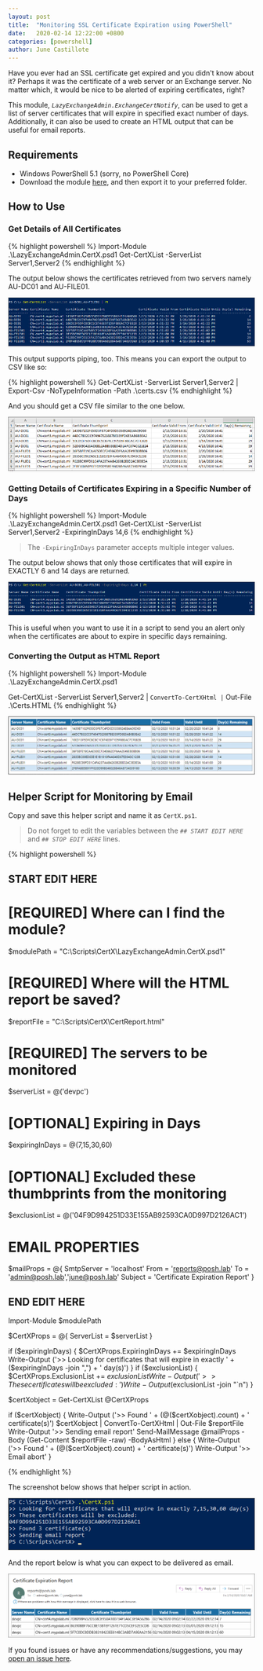 ```yaml
---
layout: post
title:  "Monitoring SSL Certificate Expiration using PowerShell"
date:   2020-02-14 12:22:00 +0800
categories: [powershell]
author: June Castillote
---
```

Have you ever had an SSL certificate get expired and you didn't know about it? Perhaps it was the certificate of a web server or an Exchange server. No matter which, it would be nice to be alerted of expiring certificates, right?

This module, *`LazyExchangeAdmin.ExchangeCertNotify`*, can be used to get a list of server certificates that will expire in specified exact number of days. Additionally, it can also be used to create an HTML output that can be useful for email reports.

## Requirements

* Windows PowerShell 5.1 (sorry, no PowerShell Core)
* Download the module [here](https://github.com/junecastillote/LazyExchangeAdmin.CertX/archive/master.zip), and then export it to your preferred folder.

## How to Use

### Get Details of All Certificates

{% highlight powershell %}
Import-Module .\LazyExchangeAdmin.CertX.psd1
Get-CertXList -ServerList Server1,Server2
{% endhighlight %}

The output below shows the certificates retrieved from two servers namely AU-DC01 and AU-FILE01.

![Example01](https://raw.githubusercontent.com/junecastillote/LazyExchangeAdmin.CertX/master/source/static/image/example01.png)

This output supports piping, too. This means you can export the output to CSV like so:

{% highlight powershell %}
Get-CertXList -ServerList Server1,Server2 | Export-Csv -NoTypeInformation -Path .\certs.csv
{% endhighlight %}

And you should get a CSV file similar to the one below.

![CSV Output](https://raw.githubusercontent.com/junecastillote/LazyExchangeAdmin.CertX/master/source/static/image/csv_output.png)

### Getting Details of Certificates Expiring in a Specific Number of Days

{% highlight powershell %}
Import-Module .\LazyExchangeAdmin.CertX.psd1
Get-CertXList -ServerList Server1,Server2 -ExpiringInDays 14,6
{% endhighlight %}

> The `-ExpiringInDays` parameter accepts multiple integer values.

The output below shows that only those certificates that will expire in EXACTLY 6 and 14 days are returned.

![Example02](https://raw.githubusercontent.com/junecastillote/LazyExchangeAdmin.CertX/master/source/static/image/example02.png)

This is useful when you want to use it in a script to send you an alert only when the certificates are about to expire in specific days remaining.

### Converting the Output as HTML Report

{% highlight powershell %}
Import-Module .\LazyExchangeAdmin.CertX.psd1

Get-CertXList -ServerList Server1,Server2 | `
ConvertTo-CertXHtml | `
Out-File .\Certs.HTML
{% endhighlight %}

![HTML Output](https://raw.githubusercontent.com/junecastillote/LazyExchangeAdmin.CertX/master/source/static/image/html_output.png)

## Helper Script for Monitoring by Email

Copy and save this helper script and name it as `CertX.ps1`.

> Do not forget to edit the variables between the *`## START EDIT HERE`* and *`## STOP EDIT HERE`* lines.

{% highlight powershell %}
## START EDIT HERE

# [REQUIRED] Where can I find the module?
$modulePath = "C:\Scripts\CertX\LazyExchangeAdmin.CertX.psd1"

# [REQUIRED] Where will the HTML report be saved?
$reportFile = "C:\Scripts\CertX\CertReport.html"

# [REQUIRED] The servers to be monitored
$serverList = @('devpc')

# [OPTIONAL] Expiring in Days
$expiringInDays = @(7,15,30,60)

# [OPTIONAL] Excluded these thumbprints from the monitoring
$exclusionList = @('04F9D994251D33E155AB92593CA0D997D2126AC1')

# EMAIL PROPERTIES
$mailProps = @{
    SmtpServer = 'localhost'
    From = 'reports@posh.lab'
    To = 'admin@posh.lab','june@posh.lab'
    Subject = 'Certificate Expiration Report'
}

## END EDIT HERE

Import-Module $modulePath

$CertXProps = @{
    ServerList = $serverList
}

if ($expiringInDays) {
    $CertXProps.ExpiringInDays += $expiringInDays
    Write-Output ('>> Looking for certificates that will expire in exactly ' + ($expiringInDays -join ",") + ' day(s)')
}
if ($exclusionList) {
    $CertXProps.ExclusionList += $exclusionList
    Write-Output ('>> These certificates will be excluded:')
    Write-Output ($exclusionList -join "`n")
}

$certXobject = Get-CertXList @CertXProps

if ($certXobject) {
    Write-Output ('>> Found ' + (@($certXobject).count) + ' certificate(s)')
    $certXobject | ConvertTo-CertXHtml | Out-File $reportFile
    Write-Output '>> Sending email report'
    Send-MailMessage @mailProps -Body (Get-Content $reportFile -raw) -BodyAsHtml
}
else {
    Write-Output ('>> Found ' + (@($certXobject).count) + ' certificate(s)')
    Write-Output '>> Email abort'
}

{% endhighlight %}

The screenshot below shows that helper script in action.

![Example](https://raw.githubusercontent.com/junecastillote/LazyExchangeAdmin.CertX/master/source/static/image/mailing.png)

And the report below is what you can expect to be delivered as email.

![Email Report](https://raw.githubusercontent.com/junecastillote/LazyExchangeAdmin.CertX/master/source/static/image/email_report.png)

If you found issues or have any recommendations/suggestions, you may [open an issue here](https://github.com/junecastillote/LazyExchangeAdmin.CertX/issues).
